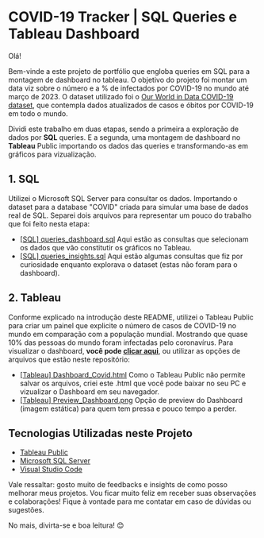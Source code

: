 # COVID-19 Tracker | SQL Queries e Tableau Dashboard

Olá! 

Bem-vinde a este projeto de portfólio que engloba queries em SQL para a montagem de dashboard no tableau. O objetivo do projeto foi montar um data viz sobre o número e a % de infectados por COVID-19 no mundo até março de 2023. O dataset utilizado foi o [Our World in Data COVID-19 dataset](https://ourworldindata.org/covid-deaths), que contempla dados atualizados de casos e óbitos por COVID-19 em todo o mundo. 

Dividi este trabalho em duas etapas, sendo a primeira a exploração de dados por **SQL** queries. E a segunda, uma montagem de dashboard no **Tableau** Public importando os dados das queries e transformando-as em gráficos para vizualização.

## 1. SQL
Utilizei o Microsoft SQL Server para consultar os dados. Importando o dataset para a database "COVID" criada para simular uma base de dados real de SQL. Separei dois arquivos para representar um pouco do trabalho que foi feito nesta etapa:

- [[SQL] queries_dashboard.sql](https://github.com/pedrocostanunes/Tableu_SQL-Covid_Tracker/blob/main/%5BSQL%5D%20queries_dashboard.sql) Aqui estão as consultas que selecionam os dados que vão constitutir os gráficos no Tableau.
- [[SQL] queries_insights.sql](https://github.com/pedrocostanunes/Tableu_SQL-Covid_Tracker/blob/main/%5BSQL%5D%20queries_insights.sql) Aqui estão algumas consultas que fiz por curiosidade enquanto explorava o dataset (estas não foram para o dashboard).

## 2. Tableau
Conforme explicado na introdução deste README, utilizei o Tableau Public para criar um painel que explicite o número de casos de COVID-19 no mundo em comparação com a população mundial. Mostrando que quase 10% das pessoas do mundo foram infectadas pelo coronavírus. Para visualizar o dashboard, **você pode [clicar aqui](https://public.tableau.com/shared/22KNBQGHY?:display_count=n&:origin=viz_share_link)**, ou utilizar as opções de arquivos que estão neste repositório:

- [[Tableau] Dashboard_Covid.html](https://github.com/pedrocostanunes/Tableu_SQL-Covid_Tracker/blob/main/%5BTableau%5D%20Dashboard_Covid.html) Como o Tableau Public não permite salvar os arquivos, criei este .html que você pode baixar no seu PC e vizualizar o Dashboard em seu navegador.
- [[Tableau] Preview_Dashboard.png](https://github.com/pedrocostanunes/Tableu_SQL-Covid_Tracker/blob/main/%5BTableau%5D%20Preview_Dashboard.png) Opção de preview do Dashboard (imagem estática) para quem tem pressa e pouco tempo a perder.


## Tecnologias Utilizadas neste Projeto

- [Tableau Public](https://www.tableau.com/pt-br/community/public)
- [Microsoft SQL Server](https://www.microsoft.com/pt-br/sql-server/sql-server-2019)
- [Visual Studio Code](https://code.visualstudio.com/)

Vale ressaltar: gosto muito de feedbacks e insights de como posso melhorar meus projetos. Vou ficar muito feliz em receber suas observações e colaborações! Fique à vontade para me contatar em caso de dúvidas ou sugestões.

No mais, divirta-se e boa leitura! 😊
